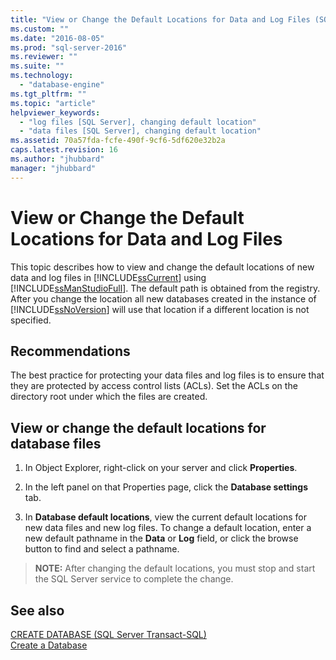 ```yaml
---
title: "View or Change the Default Locations for Data and Log Files (SQL Server Management Studio) | Microsoft Docs"
ms.custom: ""
ms.date: "2016-08-05"
ms.prod: "sql-server-2016"
ms.reviewer: ""
ms.suite: ""
ms.technology: 
  - "database-engine"
ms.tgt_pltfrm: ""
ms.topic: "article"
helpviewer_keywords: 
  - "log files [SQL Server], changing default location"
  - "data files [SQL Server], changing default location"
ms.assetid: 70a57fda-fcfe-490f-9cf6-5df620e32b2a
caps.latest.revision: 16
ms.author: "jhubbard"
manager: "jhubbard"
---
```

# View or Change the Default Locations for Data and Log Files
  This topic describes how to view and change the default locations of new data and log files in [!INCLUDE[ssCurrent](../../../a9notintoc/includes/sscurrent-md.md)] using [!INCLUDE[ssManStudioFull](../../../a9notintoc/includes/ssmanstudiofull-md.md)]. The default path is obtained from the registry. After you change the location all new databases created in the instance of [!INCLUDE[ssNoVersion](../../../a9notintoc/includes/ssnoversion-md.md)] will use that location if a different location is not specified.  
  
 
##  <a name="Recommendations"></a> Recommendations  
 The best practice for protecting your data files and log files is to ensure that they are protected by access control lists (ACLs). Set the ACLs on the directory root under which the files are created.  
  
  
## View or change the default locations for database files  
  
1.  In Object Explorer, right-click on your server and click **Properties**.  
  
2.  In the left panel on that Properties page, click the **Database settings** tab.  
  
3.  In **Database default locations**, view the current default locations for new data files and new log files. To change a default location, enter a new default pathname in the **Data** or **Log** field, or click the browse button to find and select a pathname.  
  
>**NOTE:** After changing the default locations, you must stop and start the SQL Server service to complete the change.  
  
## See also  
 [CREATE DATABASE &#40;SQL Server Transact-SQL&#41;](../../../t-sql/statements/create-database-sql-server-transact-sql.md)   
 [Create a Database](../../../relational-databases/databases/create-a-database.md)  
  
  